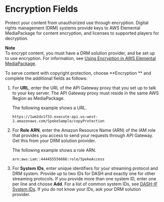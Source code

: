 # Encryption Fields<a name="cfigs-dash-encryption"></a>

Protect your content from unauthorized use through encryption\. Digital rights management \(DRM\) systems provide keys to AWS Elemental MediaPackage for content encryption, and licenses to supported players for decryption\.

**Note**  
To encrypt content, you must have a DRM solution provider, and be set up to use encryption\. For information, see [Using Encryption in AWS Elemental MediaPackage](using-encryption.md)\. 

To serve content with copyright protection, choose **Encryption ** and complete the additional fields as follows:

1. For **URL**, enter the URL of the API Gateway proxy that you set up to talk to your key server\. The API Gateway proxy must reside in the same AWS Region as MediaPackage\.

   The following example shows a URL\. 

   ```
   https://1wm2dx1f33.execute-api.us-west-2.amazonaws.com/SpekeSample/copyProtection
   ```

1. For **Role ARN**, enter the Amazon Resource Name \(ARN\) of the IAM role that provides you access to send your requests through API Gateway\. Get this from your DRM solution provider\.

   The following example shows a role ARN\. 

   ```
   arn:aws:iam::444455556666:role/SpekeAccess
   ```

1. For **System IDs**, enter unique identifiers for your streaming protocol and DRM system\. Provide up to two IDs for DASH and exactly one for other streaming protocols\. If you provide more than one system ID, enter one per line and choose **Add**\. For a list of common system IDs, see [DASH\-IF System IDs](https://dashif.org/identifiers/content_protection/)\. If you do not know your IDs, ask your DRM solution provider\.